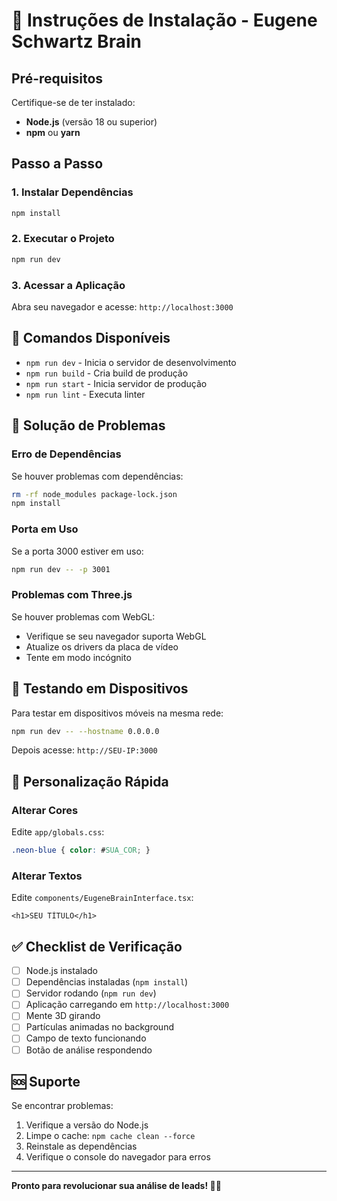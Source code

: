 # 🚀 Instruções de Instalação - Eugene Schwartz Brain

## Pré-requisitos

Certifique-se de ter instalado:
- **Node.js** (versão 18 ou superior)
- **npm** ou **yarn**

## Passo a Passo

### 1. Instalar Dependências
```bash
npm install
```

### 2. Executar o Projeto
```bash
npm run dev
```

### 3. Acessar a Aplicação
Abra seu navegador e acesse: `http://localhost:3000`

## 🎯 Comandos Disponíveis

- `npm run dev` - Inicia o servidor de desenvolvimento
- `npm run build` - Cria build de produção
- `npm run start` - Inicia servidor de produção
- `npm run lint` - Executa linter

## 🐛 Solução de Problemas

### Erro de Dependências
Se houver problemas com dependências:
```bash
rm -rf node_modules package-lock.json
npm install
```

### Porta em Uso
Se a porta 3000 estiver em uso:
```bash
npm run dev -- -p 3001
```

### Problemas com Three.js
Se houver problemas com WebGL:
- Verifique se seu navegador suporta WebGL
- Atualize os drivers da placa de vídeo
- Tente em modo incógnito

## 📱 Testando em Dispositivos

Para testar em dispositivos móveis na mesma rede:
```bash
npm run dev -- --hostname 0.0.0.0
```

Depois acesse: `http://SEU-IP:3000`

## 🎨 Personalização Rápida

### Alterar Cores
Edite `app/globals.css`:
```css
.neon-blue { color: #SUA_COR; }
```

### Alterar Textos
Edite `components/EugeneBrainInterface.tsx`:
```tsx
<h1>SEU TÍTULO</h1>
```

## ✅ Checklist de Verificação

- [ ] Node.js instalado
- [ ] Dependências instaladas (`npm install`)
- [ ] Servidor rodando (`npm run dev`)
- [ ] Aplicação carregando em `http://localhost:3000`
- [ ] Mente 3D girando
- [ ] Partículas animadas no background
- [ ] Campo de texto funcionando
- [ ] Botão de análise respondendo

## 🆘 Suporte

Se encontrar problemas:
1. Verifique a versão do Node.js
2. Limpe o cache: `npm cache clean --force`
3. Reinstale as dependências
4. Verifique o console do navegador para erros

---

**Pronto para revolucionar sua análise de leads! 🧠✨**
